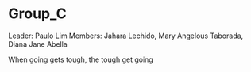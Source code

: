 Group_C
=======
Leader: Paulo Lim
Members: 
    Jahara Lechido,
    Mary Angelous Taborada,
    Diana Jane Abella
    
When going gets tough, the tough get going
